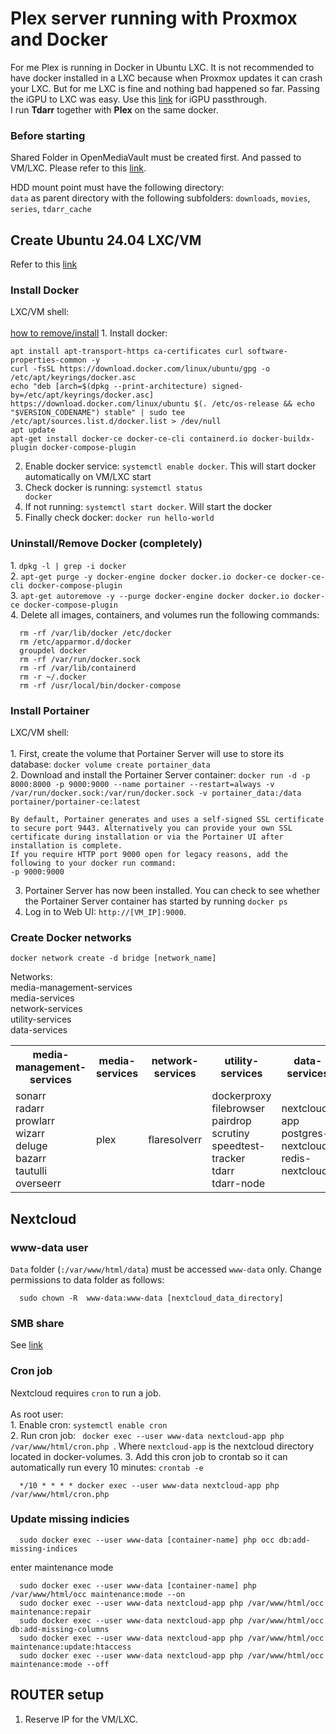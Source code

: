 # Plex server running with Proxmox and Docker
<p aling="left">
For me Plex is running in Docker in Ubuntu LXC. It is not recommended to have docker installed in a LXC because when Proxmox updates it can crash your LXC. But for me LXC is fine and nothing bad happened so far. Passing the iGPU to LXC was easy. Use this <a href="https://github.com/WoofThatByte/proxmox-setup/tree/main#passthrough-intel-igpu">link</a> for iGPU passthrough. </br>
I run <strong>Tdarr</strong> together with <strong>Plex</strong> on the same docker. 
</p>

### Before starting
<p>
   Shared Folder in OpenMediaVault must be created first. And passed to VM/LXC. Please refer to this <a href="https://github.com/WoofThatByte/proxmox-setup/tree/main/OpenMediaVault-setup">link</a>.
</p>
<p>
   HDD mount point must have the following directory: </br>
  <code>data</code> as parent directory with the following subfolders: <code>downloads</code>, <code>movies</code>, <code>series</code>, <code>tdarr_cache</code>  
</p>

## Create Ubuntu 24.04 LXC/VM
<p align="left">
    Refer to this <a href="https://github.com/WoofThatByte/proxmox-setup">link</a>
</p>

### Install Docker
<p align="left">
    LXC/VM shell:</br></br>
    <a href="https://docs.vultr.com/how-to-install-docker-on-ubuntu-24-04">how to remove/install</a>    
   1. Install docker: 
    
    apt install apt-transport-https ca-certificates curl software-properties-common -y
    curl -fsSL https://download.docker.com/linux/ubuntu/gpg -o /etc/apt/keyrings/docker.asc
    echo "deb [arch=$(dpkg --print-architecture) signed-by=/etc/apt/keyrings/docker.asc] https://download.docker.com/linux/ubuntu $(. /etc/os-release && echo "$VERSION_CODENAME") stable" | sudo tee /etc/apt/sources.list.d/docker.list > /dev/null
    apt update
    apt-get install docker-ce docker-ce-cli containerd.io docker-buildx-plugin docker-compose-plugin
    
   2. Enable docker service: <code>systemctl enable docker</code>. This will start docker automatically on VM/LXC start</br>
   3. Check docker is running: <code>systemctl status docker</code></br>
   4. If not running: <code>systemctl start docker</code>. Will start the docker</br>
   5. Finally check docker: <code>docker run hello-world</code></br>
</p>

### Uninstall/Remove Docker (completely)
<p>
   1. <code>dpkg -l | grep -i docker</code> </br>   
   2. <code>apt-get purge -y docker-engine docker docker.io docker-ce docker-ce-cli docker-compose-plugin</code> </br>   
   3. <code>apt-get autoremove -y --purge docker-engine docker docker.io docker-ce docker-compose-plugin</code> </br>   
   4. Delete all images, containers, and volumes run the following commands:

      rm -rf /var/lib/docker /etc/docker
      rm /etc/apparmor.d/docker
      groupdel docker
      rm -rf /var/run/docker.sock
      rm -rf /var/lib/containerd
      rm -r ~/.docker
      rm -rf /usr/local/bin/docker-compose
</p>

### Install Portainer
<p align="left">
LXC/VM shell:</br></br>
1. First, create the volume that Portainer Server will use to store its database: <code>docker volume create portainer_data</code></br>
2. Download and install the Portainer Server container: <code>docker run -d -p 8000:8000 -p 9000:9000 --name portainer --restart=always -v /var/run/docker.sock:/var/run/docker.sock -v portainer_data:/data portainer/portainer-ce:latest</code>

    By default, Portainer generates and uses a self-signed SSL certificate to secure port 9443. Alternatively you can provide your own SSL certificate during installation or via the Portainer UI after installation is complete.
    If you require HTTP port 9000 open for legacy reasons, add the following to your docker run command:
    -p 9000:9000

3. Portainer Server has now been installed. You can check to see whether the Portainer Server container has started by running <code>docker ps</code>
4. Log in to Web UI: <code>http://[VM_IP]:9000</code>.
</p>

### Create Docker networks
<p align="left">
    <code>docker network create -d bridge [network_name] </code>
</p>
<p align="left">
    Networks:</br>
        media-management-services</br>
        media-services</br>
        network-services</br>
        utility-services </br>
        data-services
</p>

<table>
  <tr>
    <th>media-management-services</th>
    <th>media-services</th>
    <th>network-services</th>
    <th>utility-services</th>
    <th>data-services</th>
  </tr>
  <tr>
    <td>
        sonarr</br>
        radarr</br>
        prowlarr</br>
        wizarr</br>
        deluge</br>
        bazarr</br>
        tautulli</br>
        overseerr
    </td>
    <td>plex</td>
    <td>flaresolverr</td>
    <td>
        dockerproxy</br>
        filebrowser</br>
        pairdrop</br>
        scrutiny</br>
        speedtest-tracker</br>
        tdarr</br>
        tdarr-node</br>        
    </td>
    <td>
         nextcloud-app</br>
         postgres-nextcloud</br>
         redis-nextcloud</br>
    </td>
  </tr>
</table>

## Nextcloud
### www-data user
<p align="left">
   <code>Data</code> folder (<code>:/var/www/html/data</code>) must be accessed <code>www-data</code> only. Change permissions to data folder as follows:
     
      sudo chown -R  www-data:www-data [nextcloud_data_directory]
</p>

### SMB share
<p align="left">
   See <a href="https://github.com/WoofThatByte/proxmox-setup/tree/main/OpenMediaVault-setup#pass-shared-folder-to-vmlxc">link</a>
</p>

### Cron job
<p align="left">
   Nextcloud requires <code>cron</code> to run a job. </br> </br>
   As root user: </br>
   1. Enable cron: <code>systemctl enable cron</code> </br>
   2. Run cron job: <code> docker exec --user www-data nextcloud-app php /var/www/html/cron.php </code>. Where <code>nextcloud-app</code> is the nextcloud directory located in docker-volumes.
   3. Add this cron job to crontab so it can automatically run every 10 minutes: <code>crontab -e</code>

      */10 * * * * docker exec --user www-data nextcloud-app php /var/www/html/cron.php
</p>

### Update missing indicies
<p align="left">
   
      sudo docker exec --user www-data [container-name] php occ db:add-missing-indices

enter maintenance  mode

      sudo docker exec --user www-data [container-name] php /var/www/html/occ maintenance:mode --on
      sudo docker exec --user www-data nextcloud-app php /var/www/html/occ maintenance:repair
      sudo docker exec --user www-data nextcloud-app php /var/www/html/occ db:add-missing-columns
      sudo docker exec --user www-data nextcloud-app php /var/www/html/occ maintenance:update:htaccess
      sudo docker exec --user www-data nextcloud-app php /var/www/html/occ maintenance:mode --off
</p>

## ROUTER setup

1. Reserve IP for the VM/LXC.

